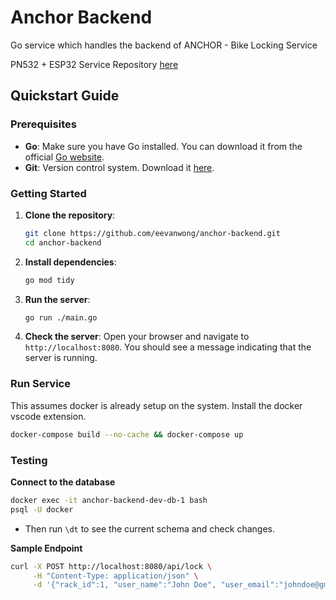 # Anchor Backend

Go service which handles the backend of ANCHOR - Bike Locking Service

PN532 + ESP32 Service Repository [here](https://github.com/eevanwong/anchor-arduino)

## Quickstart Guide

### Prerequisites

- **Go**: Make sure you have Go installed. You can download it from the official [Go website](https://golang.org/dl/).
- **Git**: Version control system. Download it [here](https://git-scm.com/).

### Getting Started

1. **Clone the repository**:

   ```sh
   git clone https://github.com/eevanwong/anchor-backend.git
   cd anchor-backend
   ```

2. **Install dependencies**:

   ```sh
   go mod tidy
   ```

3. **Run the server**:

   ```sh
   go run ./main.go
   ```

4. **Check the server**:
   Open your browser and navigate to `http://localhost:8080`. You should see a message indicating that the server is running.

### Run Service

This assumes docker is already setup on the system. Install the docker vscode extension.

```sh
docker-compose build --no-cache && docker-compose up
```

### Testing

**Connect to the database**

```sh
docker exec -it anchor-backend-dev-db-1 bash
psql -U docker
```
- Then run `\dt` to see the current schema and check changes.

**Sample Endpoint**

```sh
curl -X POST http://localhost:8080/api/lock \
     -H "Content-Type: application/json" \
     -d '{"rack_id":1, "user_name":"John Doe", "user_email":"johndoe@gmail.com", "user_phone":"1234561234"}'
```


